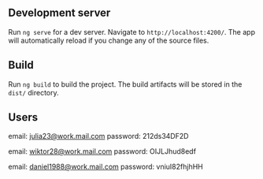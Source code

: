 ## Development server

Run `ng serve` for a dev server. Navigate to `http://localhost:4200/`. The app will automatically reload if you change any of the source files.


## Build

Run `ng build` to build the project. The build artifacts will be stored in the `dist/` directory.


## Users

email: julia23@work.mail.com
password: 212ds34DF2D

email: wiktor28@work.mail.com
password: OIJLJhud8edf

email: daniel1988@work.mail.com
password: vniuI82fhjhHH
